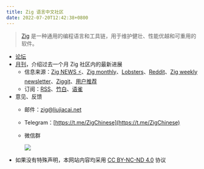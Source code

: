 ```yaml
---
title: Zig 语言中文社区
date: 2022-07-20T12:42:38+0800
---
```


> [Zig](https://ziglang.org/zh/) 是一种通用的编程语言和工具链，用于维护健壮、性能优越和可重用的软件。

- [论坛](https://zigcc.github.io/forum/)
- [月刊](./monthly)，介绍过去一个月 Zig 社区内的最新进展
  - 信息来源：[Zig NEWS ⚡](https://zig.news/top/month)、[Zig monthly](https://zigmonthly.org/)、[Lobsters](https://lobste.rs/t/zig)、[Reddit](https://www.reddit.com/r/Zig/)、[Zig weekly newsletter](https://discu.eu/weekly/zig/)、[Ziggit](https://ziggit.dev/)、[用户推荐](https://github.com/zigcc/forum/discussions/new?labels=%E6%9C%88%E5%88%8A&category=general)
  - 订阅：[RSS](monthly/index.xml)、[竹白](https://zigcc.zhubai.love/)、[语雀](https://www.yuque.com/jiacai2050/zigcc/)
- 意见、反馈
  - 邮件：[zig@liujiacai.net](mailto:zig@liujiacai.net)
  - Telegram：[https://t.me/ZigChinese](https://t.me/ZigChinese)
  - 微信群

      ![](https://github.com/zigcc/.github/raw/main/weixin.jpg)
- 如果没有特殊声明，本网站内容均采用 [CC BY-NC-ND 4.0](https://creativecommons.org/licenses/by-nc-nd/4.0/) 协议
